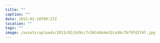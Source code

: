 ```yaml
---
title: ""
caption: ""
date: 2013-02-10T09:27Z
location: ""
tags: ""
image: /assets/uploads/2013/02/b39cc7c5614de4e32ca36c7b797d2f4f.jpg
---
```


